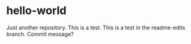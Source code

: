 # hello-world
Just another repository.
This is a test.
This is a test in the readme-edits branch. Commit message?

